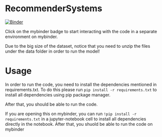 # RecommenderSystems

[![Binder](https://mybinder.org/badge_logo.svg)](https://mybinder.org/v2/gh/AdilSahiner/RecommenderSystems/master)

Click on the mybinder badge to start interacting with the code in a separate environment on mybinder. 

Due to the big size of the dataset, notice that you need to unzip the files under the data folder in order to run the model!
# Usage

In order to run the code, you need to install the dependencies mentioned in requirements.txt. 
To do this please run `pip install -r requirements.txt` to install all dependencies using pip package manager. 

After that, you should be able to run the code.

If you are opening this on mybinder, you can run `!pip install -r requirements.txt` in a jupyter-notebook cell to install all dependencies directly in the notebook.
After that, you shuold be able to run the code on mybinder 
